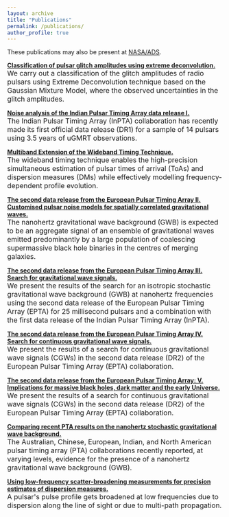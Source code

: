 ```yaml
---
layout: archive
title: "Publications"
permalink: /publications/
author_profile: true
---
```


These publications may also be present at [NASA/ADS](https://ui.adsabs.harvard.edu/search/p_=0&q=author%3A%22Arumugam%2C%20S.%22%20AND%20database%3Aastronomy&sort=date%20desc%2C%20bibcode%20desc).

[**Classification of pulsar glitch amplitudes using extreme deconvolution.**](https://www.sciencedirect.com/science/article/abs/pii/S2214404822000799?via%3Dihub)  
<font size="3"> We carry out a classification of the glitch amplitudes of radio pulsars using Extreme Deconvolution technique based on the Gaussian Mixture Model, where the observed uncertainties in the glitch amplitudes.</font>


[**Noise analysis of the Indian Pulsar Timing Array data release I.**](https://journals.aps.org/prd/abstract/10.1103/PhysRevD.108.023008)  
<font size="3"> The Indian Pulsar Timing Array (InPTA) collaboration has recently made its first official data release (DR1) for a sample of 14 pulsars using 3.5 years of uGMRT observations.</font>


[**Multiband Extension of the Wideband Timing Technique.**](https://academic.oup.com/mnras/article/527/1/213/7310865)  
<font size="3"> The wideband timing technique enables the high-precision simultaneous estimation of pulsar times of arrival (ToAs) and dispersion measures (DMs) while effectively modelling frequency-dependent profile evolution.</font>

[**The second data release from the European Pulsar Timing Array II. Customised pulsar noise models
for spatially correlated gravitational waves.**](https://www.aanda.org/articles/aa/full_html/2023/10/aa46842-23/aa46842-23.html)  
<font size="3"> The nanohertz gravitational wave background (GWB) is expected to be an aggregate signal of an ensemble of gravitational waves emitted predominantly by a large population of coalescing supermassive black hole binaries in the centres of merging galaxies.</font>


[**The second data release from the European Pulsar Timing Array III. Search for gravitational wave
signals.**](https://www.aanda.org/articles/aa/abs/2023/10/aa46844-23/aa46844-23.html)  
<font size="3"> We present the results of the search for an isotropic stochastic gravitational wave background (GWB) at nanohertz frequencies using the second data release of the European Pulsar Timing Array (EPTA) for 25 millisecond pulsars and a combination with the first data release of the Indian Pulsar Timing Array (InPTA).</font>


[**The second data release from the European Pulsar Timing Array IV. Search for continuous gravitational
wave signals.**](https://arxiv.org/abs/2306.16226)  
<font size="3"> We present the results of a search for continuous gravitational wave signals (CGWs) in the second data release (DR2) of the European Pulsar Timing Array (EPTA) collaboration.</font>


[**The second data release from the European Pulsar Timing Array: V. Implications for massive black holes,
dark matter and the early Universe.**](https://arxiv.org/abs/2306.162271)  
<font size="3"> We present the results of a search for continuous gravitational wave signals (CGWs) in the second data release (DR2) of the European Pulsar Timing Array (EPTA) collaboration.</font>


[**Comparing recent PTA results on the nanohertz stochastic gravitational wave background.**](https://arxiv.org/abs/2309.00693)  
<font size="3"> The Australian, Chinese, European, Indian, and North American pulsar timing array (PTA) collaborations recently reported, at varying levels, evidence for the presence of a nanohertz gravitational wave background (GWB). </font>


[**Using low-frequency scatter-broadening measurements for precision estimates of dispersion measures.**](https://arxiv.org/abs/2309.16765)  
<font size="3"> A pulsar's pulse profile gets broadened at low frequencies due to dispersion along the line of sight or due to multi-path propagation.</font>

